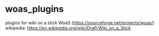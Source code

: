 # woas_plugins
plugins for wiki on a stick WoaS (https://sourceforge.net/projects/woas/)
wikipedia: https://en.wikipedia.org/wiki/Draft:Wiki_on_a_Stick
